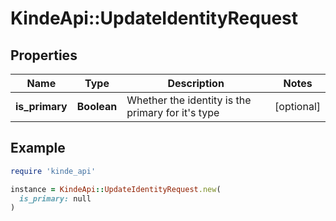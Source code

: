 # KindeApi::UpdateIdentityRequest

## Properties

| Name | Type | Description | Notes |
| ---- | ---- | ----------- | ----- |
| **is_primary** | **Boolean** | Whether the identity is the primary for it&#39;s type | [optional] |

## Example

```ruby
require 'kinde_api'

instance = KindeApi::UpdateIdentityRequest.new(
  is_primary: null
)
```

